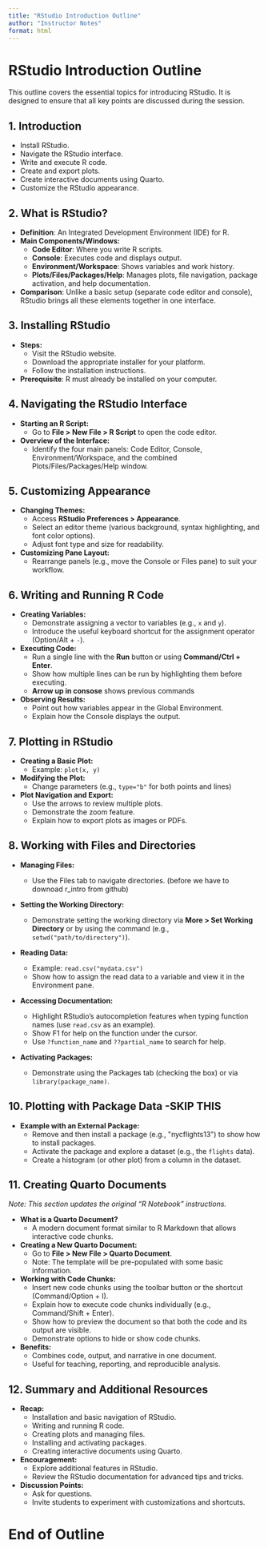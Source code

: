 ```yaml
---
title: "RStudio Introduction Outline"
author: "Instructor Notes"
format: html
---
```

# RStudio Introduction Outline

This outline covers the essential topics for introducing RStudio. It is designed to ensure that all key points are discussed during the session.

## 1. Introduction

- Install RStudio.
- Navigate the RStudio interface.
- Write and execute R code.
- Create and export plots.
- Create interactive documents using Quarto.
- Customize the RStudio appearance.
## 2. What is RStudio?

- **Definition**: An Integrated Development Environment (IDE) for R.
- **Main Components/Windows:**
  - **Code Editor**: Where you write R scripts.
  - **Console**: Executes code and displays output.
  - **Environment/Workspace**: Shows variables and work history.
  - **Plots/Files/Packages/Help**: Manages plots, file navigation, package activation, and help documentation.
- **Comparison**: Unlike a basic setup (separate code editor and console), RStudio brings all these elements together in one interface.

## 3. Installing RStudio

- **Steps:**
  - Visit the RStudio website.
  - Download the appropriate installer for your platform.
  - Follow the installation instructions.
- **Prerequisite**: R must already be installed on your computer.

## 4. Navigating the RStudio Interface

- **Starting an R Script:**
  - Go to **File > New File > R Script** to open the code editor.
- **Overview of the Interface:**
  - Identify the four main panels: Code Editor, Console, Environment/Workspace, and the combined Plots/Files/Packages/Help window.

## 5. Customizing Appearance

- **Changing Themes:**
  - Access **RStudio Preferences > Appearance**.
  - Select an editor theme (various background, syntax highlighting, and font color options).
  - Adjust font type and size for readability.
- **Customizing Pane Layout:**
  - Rearrange panels (e.g., move the Console or Files pane) to suit your workflow.

## 6. Writing and Running R Code

- **Creating Variables:**
  - Demonstrate assigning a vector to variables (e.g., `x` and `y`).
  - Introduce the useful keyboard shortcut for the assignment operator (Option/Alt + `-`).
- **Executing Code:**
  - Run a single line with the **Run** button or using **Command/Ctrl + Enter**.
  - Show how multiple lines can be run by highlighting them before executing.
  - **Arrow up in consose** shows previous commands
- **Observing Results:**
  - Point out how variables appear in the Global Environment.
  - Explain how the Console displays the output.

## 7. Plotting in RStudio

- **Creating a Basic Plot:**
  - Example: `plot(x, y)`
- **Modifying the Plot:**
  - Change parameters (e.g., `type="b"` for both points and lines)
- **Plot Navigation and Export:**
  - Use the arrows to review multiple plots.
  - Demonstrate the zoom feature.
  - Explain how to export plots as images or PDFs.

## 8. Working with Files and Directories

- **Managing Files:**
  - Use the Files tab to navigate directories. (before we have to downoad r_intro from github)
- **Setting the Working Directory:**
  - Demonstrate setting the working directory via **More > Set Working Directory** or by using the command (e.g., `setwd("path/to/directory")`).
- **Reading Data:**
  - Example: `read.csv("mydata.csv")`
  - Show how to assign the read data to a variable and view it in the Environment pane.
 
- **Accessing Documentation:**
  - Highlight RStudio’s autocompletion features when typing function names (use `read.csv` as an example).
  - Show F1 for help on the function under the cursor.
  - Use `?function_name` and `??partial_name` to search for help.
- **Activating Packages:**
  - Demonstrate using the Packages tab (checking the box) or via `library(package_name)`.

## 10. Plotting with Package Data -SKIP THIS

- **Example with an External Package:**
  - Remove and then install a package (e.g., "nycflights13") to show how to install packages.
  - Activate the package and explore a dataset (e.g., the `flights` data).
  - Create a histogram (or other plot) from a column in the dataset.

## 11. Creating Quarto Documents

*Note: This section updates the original “R Notebook” instructions.*

- **What is a Quarto Document?**
  - A modern document format similar to R Markdown that allows interactive code chunks.
- **Creating a New Quarto Document:**
  - Go to **File > New File > Quarto Document**.
  - Note: The template will be pre-populated with some basic information.
- **Working with Code Chunks:**
  - Insert new code chunks using the toolbar button or the shortcut (Command/Option + I).
  - Explain how to execute code chunks individually (e.g., Command/Shift + Enter).
  - Show how to preview the document so that both the code and its output are visible.
  - Demonstrate options to hide or show code chunks.
- **Benefits:**
  - Combines code, output, and narrative in one document.
  - Useful for teaching, reporting, and reproducible analysis.

## 12. Summary and Additional Resources

- **Recap:**
  - Installation and basic navigation of RStudio.
  - Writing and running R code.
  - Creating plots and managing files.
  - Installing and activating packages.
  - Creating interactive documents using Quarto.
- **Encouragement:**
  - Explore additional features in RStudio.
  - Review the RStudio documentation for advanced tips and tricks.
- **Discussion Points:**
  - Ask for questions.
  - Invite students to experiment with customizations and shortcuts.

# End of Outline
